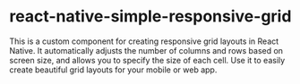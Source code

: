 # react-native-simple-responsive-grid
This is a custom component for creating responsive grid layouts in React Native. It automatically adjusts the number of columns and rows based on screen size, and allows you to specify the size of each cell. Use it to easily create beautiful grid layouts for your mobile or web app.
